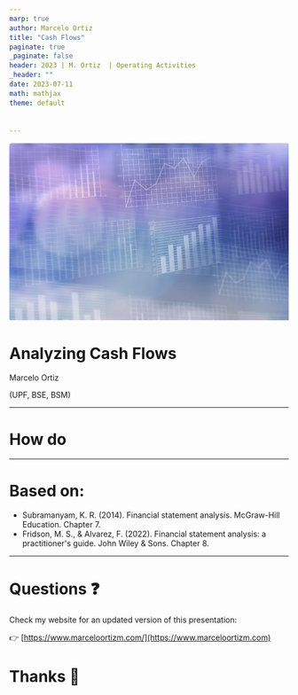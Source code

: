 ```yaml
---
marp: true
author: Marcelo Ortiz 
title: "Cash Flows"
paginate: true
_paginate: false
header: 2023 | M. Ortiz  | Operating Activities
_header: ""
date: 2023-07-11
math: mathjax
theme: default


---
```


![bg left:60%](Slides/../topic_2_img/bg_1.png)
# Analyzing Cash Flows

Marcelo Ortiz

(UPF, BSE, BSM)

---
#  How do 

---
# Based on:
- Subramanyam, K. R. (2014). Financial statement analysis. McGraw-Hill Education. Chapter 7.
- Fridson, M. S., & Alvarez, F. (2022). Financial statement analysis: a practitioner's guide. John Wiley & Sons. Chapter 8.

---
# Questions :question:
Check my website for an updated version of this presentation:

:point_right: [https://www.marceloortizm.com/](https://www.marceloortizm.com)
# Thanks :clap: